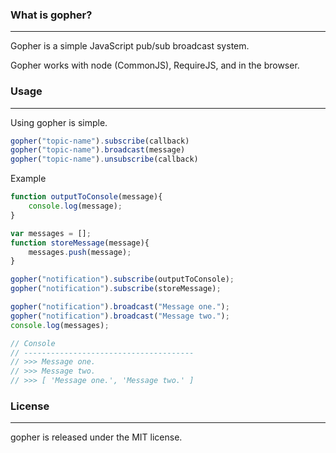 ### What is gopher?
***
Gopher is a simple JavaScript pub/sub broadcast system.

Gopher works with node (CommonJS), RequireJS, and in the browser.

### Usage
***
Using gopher is simple.
```js
gopher("topic-name").subscribe(callback)
gopher("topic-name").broadcast(message)
gopher("topic-name").unsubscribe(callback)
```

Example
```js
function outputToConsole(message){
    console.log(message);
}

var messages = [];
function storeMessage(message){
    messages.push(message);
}

gopher("notification").subscribe(outputToConsole);
gopher("notification").subscribe(storeMessage);

gopher("notification").broadcast("Message one.");
gopher("notification").broadcast("Message two.");
console.log(messages);

// Console
// --------------------------------------
// >>> Message one.
// >>> Message two.
// >>> [ 'Message one.', 'Message two.' ]
```

### License
***
gopher is released under the MIT license.